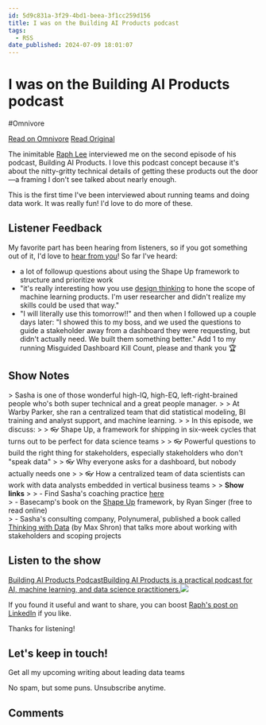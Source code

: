 ```yaml
---
id: 5d9c831a-3f29-4bd1-beea-3f1cc259d156
title: I was on the Building AI Products podcast
tags:
  - RSS
date_published: 2024-07-09 18:01:07
---
```


# I was on the Building AI Products podcast
#Omnivore

[Read on Omnivore](https://omnivore.app/me/i-was-on-the-building-ai-products-podcast-19099fc4af4)
[Read Original](https://sashalaundy.com/writing/i-was-on-the-building-ai-podcast/)



The inimitable [Raph Lee](https:&#x2F;&#x2F;www.raphlee.com&#x2F;?ref&#x3D;sashalaundy.com) interviewed me on the second episode of his podcast, Building AI Products. I love this podcast concept because it&#39;s about the nitty-gritty technical details of getting these products out the door—a framing I don&#39;t see talked about nearly enough. 

This is the first time I&#39;ve been interviewed about running teams and doing data work. It was really fun! I&#39;d love to do more of these. 

## Listener Feedback

My favorite part has been hearing from listeners, so if you got something out of it, I&#39;d love to [hear from you](https:&#x2F;&#x2F;sashalaundy.com&#x2F;contact&#x2F;)! So far I&#39;ve heard: 

* a lot of followup questions about using the Shape Up framework to structure and prioritize work
* &quot;it&#39;s really interesting how you use [design thinking](https:&#x2F;&#x2F;dschool.stanford.edu&#x2F;resources&#x2F;getting-started-with-design-thinking?ref&#x3D;sashalaundy.com) to hone the scope of machine learning products. I&#39;m user researcher and didn&#39;t realize my skills could be used that way.&quot;
* &quot;I will literally use this tomorrow!!&quot; and then when I followed up a couple days later: &quot;I showed this to my boss, and we used the questions to guide a stakeholder away from a dashboard they were requesting, but didn&#39;t actually need. We built them something better.&quot; Add 1 to my running Misguided Dashboard Kill Count, please and thank you 🏆

## Show Notes

&gt; Sasha is one of those wonderful high-IQ, high-EQ, left-right-brained people who&#39;s both super technical and a great people manager.
&gt; 
&gt; At Warby Parker, she ran a centralized team that did statistical modeling, BI training and analyst support, and machine learning.
&gt; 
&gt; In this episode, we discuss:
&gt; 
&gt; 👓 Shape Up, a framework for shipping in six-week cycles that turns out to be perfect for data science teams
&gt; 
&gt; 👓 Powerful questions to build the right thing for stakeholders, especially stakeholders who don&#39;t &quot;speak data&quot;
&gt; 
&gt; 👓 Why everyone asks for a dashboard, but nobody actually needs one
&gt; 
&gt; 👓 How a centralized team of data scientists can work with data analysts embedded in vertical business teams
&gt; 
&gt; **Show links**
&gt; 
&gt; \- Find Sasha&#39;s coaching practice [here](https:&#x2F;&#x2F;sashalaundy.com&#x2F;)  
&gt; \- Basecamp&#39;s book on the [Shape Up](https:&#x2F;&#x2F;basecamp.com&#x2F;shapeup?ref&#x3D;sashalaundy.com) framework, by Ryan Singer (free to read online)  
&gt; \- Sasha&#39;s consulting company, Polynumeral, published a book called [Thinking with Data](https:&#x2F;&#x2F;www.oreilly.com&#x2F;library&#x2F;view&#x2F;thinking-with-data&#x2F;9781491949757&#x2F;?ref&#x3D;sashalaundy.com) (by Max Shron) that talks more about working with stakeholders and scoping projects

## Listen to the show

[Building AI Products PodcastBuilding AI Products is a practical podcast for AI, machine learning, and data science practitioners.![](https:&#x2F;&#x2F;proxy-prod.omnivore-image-cache.app&#x2F;0x0,sNk4vvwEwQdqYQNqSQ0HOYvEFaGRwHnH1KRhgIrUL0oc&#x2F;https:&#x2F;&#x2F;cdn.beacons.ai&#x2F;user_content&#x2F;8ME2COrKJOWVW3r5Ebl9HxMNtys1&#x2F;profile_buildingaiproducts.png?t&#x3D;1712099997098)](https:&#x2F;&#x2F;buildingaiproducts.show&#x2F;?ref&#x3D;sashalaundy.com)

If you found it useful and want to share, you can boost [Raph&#39;s post on LinkedIn](https:&#x2F;&#x2F;www.linkedin.com&#x2F;posts&#x2F;raphaeltlee%5Fai-datascience-machinelearning-activity-7181333928945856512-ztTj&#x2F;?ref&#x3D;sashalaundy.com) if you like. 

Thanks for listening! 

## Let&#39;s keep in touch!

Get all my upcoming writing about leading data teams

No spam, but some puns. Unsubscribe anytime.

## Comments 